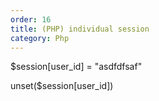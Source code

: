 ```yaml
---
order: 16
title: (PHP) individual session
category: Php
---
```


$session[user_id] = "asdfdfsaf"

unset($session[user_id])
